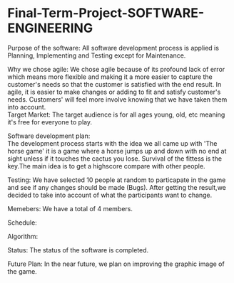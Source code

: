 # Final-Term-Project-SOFTWARE-ENGINEERING
Purpose of the software:
All software development process is applied is Planning, Implementing and Testing except for Maintenance.

Why we chose agile:
We chose agile because of its profound lack of error which means more flexible and making it a more easier to capture the customer's needs so that the customer is satisfied with the end result.
In agile, it is easier to make changes or adding to fit and satisfy customer's needs. Customers' will feel more involve knowing that we have taken them into account.                                                      
Target Market:
The target audience is for all ages young, old, etc meaning it's free for everyone to play.                                   

Software development plan:                                                                                                                                                   
The development process starts with the idea we all came up with 'The horse game' it is a game where a horse jumps up and down with no end at sight unless if it touches the cactus you lose. Survival of the fittess is the key.The main idea is to get a highscore compare with other people.     

Testing:
We have selected 10 people at random to particapate in the game and see if any changes should be made (Bugs). After getting the result,we decided to take into account of what the participants want to change.           

Memebers:
We have a total of 4 members. 

Schedule:


Algorithm:


Status:
The status of the software is completed. 

Future Plan:
In the near future, we plan on improving the graphic image of the game.
